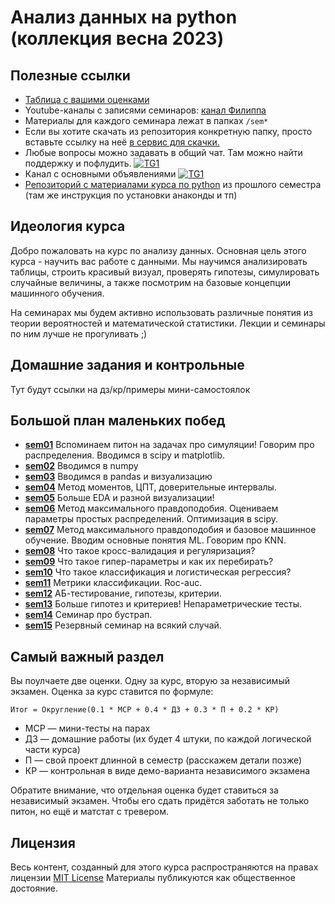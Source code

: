 # Анализ данных на python (коллекция весна 2023)


## Полезные ссылки

- [Таблица с вашими оценками](https://docs.google.com/spreadsheets/d/1chu9ANEewsm-wZiNVHwrsbN0qNSKIHh5ejXfqiRMxaw/edit?usp=sharing)
- Youtube-каналы с записями семинаров: [канал Филиппа](https://www.youtube.com/watch?v=6PVAmajrghM&list=PLNKXA-74YGLhJIw9hp8_YroThDOLaX0oN)
- Материалы для каждого семинара лежат в папках `/sem*`
- Если вы хотите скачать из репозитория конкретную папку, просто вставьте ссылку на неё [в сервис для скачки.](https://minhaskamal.github.io/DownGit/#/home)
- Любые вопросы можно задавать в общий чат. Там можно найти поддержку и пофлудить. [![TG1](https://img.shields.io/badge/Telegram-chat-blue)](https://t.me/+_2BivfQyHHYxMzJi) 
- Канал с основными объявлениями [![TG1](https://img.shields.io/badge/Telegram-chat-blue)](https://t.me/+VyQGUa12HZg4MjAy)
- [Репозиторий с материалами курса по python](https://github.com/hse-econ-data-science/dap_2022-23) из прошлого семестра (там же инструкция по установки анаконды и тп)


## Идеология курса

Добро пожаловать на курс по анализу данных. Основная цель этого курса - научить вас работе с данными. Мы научимся анализировать таблицы, строить красивый визуал, проверять гипотезы, симулировать случайные величины, а также посмотрим на базовые концепции машинного обучения. 

На семинарах мы будем активно использовать различные понятия из теории вероятностей и математической статистики. Лекции и семинары по ним лучше не прогуливать ;) 


## Домашние задания и контрольные

Тут будут ссылки на дз/кр/примеры мини-самостоялок


## Большой план маленьких побед


- [__sem01__](./sem01_intro) Вспоминаем питон на задачах про симуляции! Говорим про распределения. Вводимся в scipy и matplotlib.
- [__sem02__](./sem02_numpy) Вводимся в numpy 
- [__sem03__](./sem03_eda) Вводимся в pandas и визуализацию
- [__sem04__]() Метод моментов, ЦПТ, доверительные интервалы.
- [__sem05__]() Больше EDA и разной визуализации!
- [__sem06__]() Метод максимального правдоподобия. Оцениваем параметры простых распределений. Оптимизация в scipy.
- [__sem07__]() Метод максимального правдоподобия и базовое машинное обучение. Вводим основные понятия ML. Говорим про KNN.  
- [__sem08__]() Что такое кросс-валидация и регуляризация?
- [__sem09__]() Что такое гипер-параметры и как их перебирать?
- [__sem10__]() Что такое классификация и логистическая регрессия?
- [__sem11__]() Метрики классификации. Roc-auc.
- [__sem12__]() АБ-тестирование, гипотезы, критерии.
- [__sem13__]() Больше гипотез и критериев! Непараметрические тесты.
- [__sem14__]() Семинар про бустрап.
- [__sem15__]() Резервный семинар на всякий случай. 




## Самый важный раздел

Вы поулчаете две оценки. Одну за курс, вторую за независимый экзамен. Оценка за курс ставится по формуле: 


```
Итог = Округление(0.1 * МСР + 0.4 * ДЗ + 0.3 * П + 0.2 * КР)
```

- МСР — мини-тесты на парах 
- ДЗ — домашние работы (их будет 4 штуки, по каждой логической части курса)
- П — свой проект длинной в семестр (расскажем детали позже)
- КР — контрольная в виде демо-варианта независимого экзамена

Обратите внимание, что отдельная оценка будет ставиться за независимый экзамен. Чтобы его сдать придётся заботать не только питон, но ещё и матстат с тревером. 



## Лицензия

Весь контент, созданный для этого курса распространяются на правах лицензии [MIT License](https://github.com/hse-econ-data-science/dap_2020_fall/blob/master/LICENSE) Материалы публикуются как общественное достояние.
